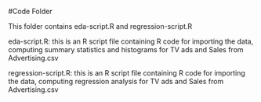 #Code Folder  

This folder contains eda-script.R and regression-script.R  

eda-script.R: this is an R script file containing R code for importing the data, computing summary statistics and histograms for TV ads and Sales from Advertising.csv  

regression-script.R: this is an R script file containing R code for importing the data, computing regression analysis for TV ads and Sales from Advertising.csv  